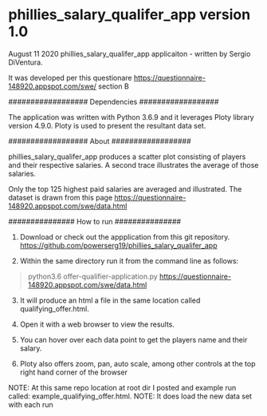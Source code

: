 # phillies_salary_qualifer_app version 1.0
August 11 2020
phillies_salary_qualifer_app applicaiton -
written by Sergio DiVentura.

It was developed per this questionare
https://questionnaire-148920.appspot.com/swe/    section B

##################
Dependencies
##################

The application was written with Python 3.6.9 and it leverages Ploty
library version 4.9.0. Ploty is used to present the resultant data set.

##################
About
##################

phillies_salary_qualifer_app produces a scatter plot consisting of players 
and their respective salaries. A second trace illustrates the average of those salaries. 

Only the top 125 highest paid salaries are averaged and illustrated. 
The dataset is drawn from this page https://questionnaire-148920.appspot.com/swe/data.html

###############
How to run
###############
1. Download or check out the appplication from this git repository.
   https://github.com/powerserg19/phillies_salary_qualifer_app

2. Within the same directory run it from the command line as follows:  

> python3.6 offer-qualifier-application.py https://questionnaire-148920.appspot.com/swe/data.html

3. It will produce an html a file in the same location called qualifying_offer.html.

4. Open it with a web browser to view the results.

5. You can hover over each data point to get the players name and their salary.

6. Ploty also offers zoom, pan, auto scale, among other controls at the top right hand corner of the browser

NOTE: At this same repo location at root dir I posted and example run called:  example_qualifying_offer.html.
NOTE: It does load the new data set with each run




